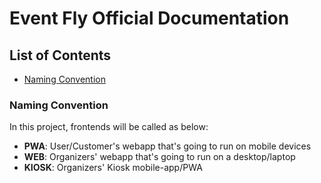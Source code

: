 # Event Fly Official Documentation
## List of Contents
- [Naming Convention](#naming-convention)


### Naming Convention
In this project, frontends will be called as below:
- **PWA**: User/Customer's webapp that's going to run on mobile devices
- **WEB**: Organizers' webapp that's going to run on a desktop/laptop
- **KIOSK**: Organizers' Kiosk mobile-app/PWA

